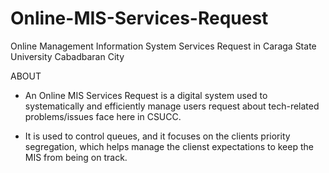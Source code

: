 # Online-MIS-Services-Request

Online Management Information System Services Request in Caraga State University Cabadbaran City

ABOUT

- An Online MIS Services Request is a digital system used to systematically and efficiently manage users request about tech-related problems/issues face here in CSUCC.

- It is used to control queues, and it focuses on the clients priority segregation, which helps manage the clienst expectations to keep the MIS from being on track.
